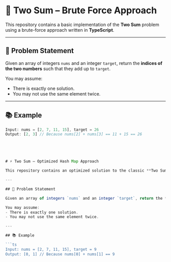 # 🧮 Two Sum – Brute Force Approach

This repository contains a basic implementation of the **Two Sum** problem using a brute-force approach written in **TypeScript**.

---

## 📌 Problem Statement

Given an array of integers `nums` and an integer `target`, return the **indices of the two numbers** such that they add up to `target`.

You may assume:
- There is exactly one solution.
- You may not use the same element twice.

---

## 📚 Example

```ts
Input: nums = [2, 7, 11, 15], target = 26  
Output: [2, 3] // Because nums[2] + nums[3] == 11 + 15 == 26





# ⚡ Two Sum – Optimized Hash Map Approach

This repository contains an optimized solution to the classic **Two Sum** problem using a **hash map** in **TypeScript**.

---

## 📌 Problem Statement

Given an array of integers `nums` and an integer `target`, return the **indices of the two numbers** such that they add up to `target`.

You may assume:
- There is exactly one solution.
- You may not use the same element twice.

---

## 📚 Example

```ts
Input: nums = [2, 7, 11, 15], target = 9  
Output: [0, 1] // Because nums[0] + nums[1] == 9
